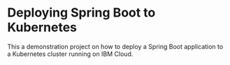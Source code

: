 # Deploying Spring Boot to Kubernetes

This a demonstration project on how to deploy a Spring Boot application to a Kubernetes cluster running on IBM Cloud. 